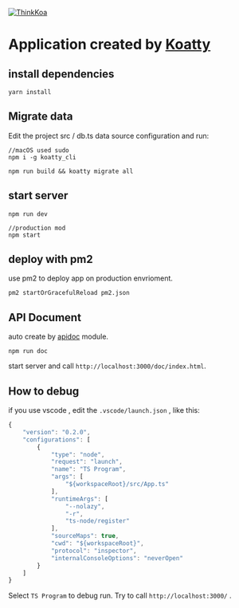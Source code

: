 [![ThinkKoa](http://thinkkoa.org/img/logo.png)](https://github.com/thinkkoa/koatty)

# Application created by [Koatty](https://github.com/thinkkoa/koatty)

## install dependencies

```shell
yarn install
```

## Migrate data

Edit the project src / db.ts data source configuration and run:

```shell
//macOS used sudo
npm i -g koatty_cli

npm run build && koatty migrate all
```

## start server

```shell
npm run dev

//production mod
npm start
```


## deploy with pm2

use pm2 to deploy app on production envrioment.

```shell
pm2 startOrGracefulReload pm2.json
```

## API Document

auto create by [apidoc](https://www.npmjs.com/package/apidoc) module.

```shell
npm run doc
```
start server and call `http://localhost:3000/doc/index.html`.

## How to debug

if you use vscode , edit the `.vscode/launch.json` , like this: 
```js
{
    "version": "0.2.0",
    "configurations": [
        {
            "type": "node",
            "request": "launch",
            "name": "TS Program",
            "args": [
                "${workspaceRoot}/src/App.ts"
            ],
            "runtimeArgs": [
                "--nolazy",
                "-r",
                "ts-node/register"
            ],
            "sourceMaps": true,
            "cwd": "${workspaceRoot}",
            "protocol": "inspector",
            "internalConsoleOptions": "neverOpen"
        }
    ]
}
```
Select `TS Program` to debug run. Try to call `http://localhost:3000/` .
